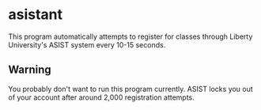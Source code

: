 # asistant

This program automatically attempts to register for classes through Liberty University's ASIST system every 10-15 seconds.

## Warning

You probably don't want to run this program currently. ASIST locks you out of your account after around 2,000 registration attempts.
